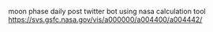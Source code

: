 moon phase daily post twitter bot using nasa calculation tool https://svs.gsfc.nasa.gov/vis/a000000/a004400/a004442/



